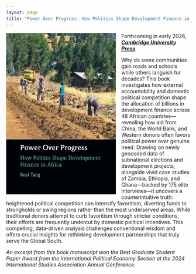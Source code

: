 ```yaml
---
layout: page
title: "Power Over Progress: How Politics Shape Development Finance in Africa"
--- 
```

<img src="https://raw.githubusercontent.com/keyitang94/keyitang94.github.io/master/Images/cover page.jpg" width="300" style="float: left; margin: 0 15px 15px 0;">

Forthcoming in early 2026, [**_Cambridge University Press_**](https://www.cambridge.org/core/books/power-over-progress/CEE618F7A939B99982A750C0B2EDF9C0)

Why do some communities gain roads and schools while others languish for decades? This book investigates how external accountability and domestic political competition shape the allocation of billions in development finance across 48 African countries—revealing how aid from China, the World Bank, and Western donors often favors political power over genuine need. Drawing on newly geocoded data of subnational elections and development projects, alongside vivid case studies of Zambia, Ethiopia, and Ghana—backed by 175 elite interviews—it uncovers a counterintuitive truth: heightened political competition can intensify favoritism, diverting funds to strongholds or swing regions rather than the most underserved areas. While traditional donors attempt to curb favoritism through stricter conditions, their efforts are frequently undercut by domestic political incentives. This compelling, data-driven analysis challenges conventional wisdom and offers crucial insights for rethinking development partnerships that truly serve the Global South.

_An excerpt from this book manuscript won the Best Graduate Student Paper Award from the International Political Economy Section at the 2024 International Studies Association Annual Conference._
